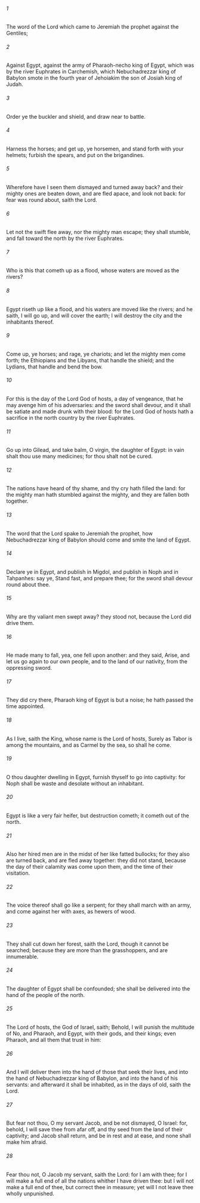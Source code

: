 ###### 1
The word of the Lord which came to Jeremiah the prophet against the Gentiles;

###### 2
Against Egypt, against the army of Pharaoh-necho king of Egypt, which was by the river Euphrates in Carchemish, which Nebuchadrezzar king of Babylon smote in the fourth year of Jehoiakim the son of Josiah king of Judah.

###### 3
Order ye the buckler and shield, and draw near to battle.

###### 4
Harness the horses; and get up, ye horsemen, and stand forth with your helmets; furbish the spears, and put on the brigandines.

###### 5
Wherefore have I seen them dismayed and turned away back? and their mighty ones are beaten down, and are fled apace, and look not back: for fear was round about, saith the Lord.

###### 6
Let not the swift flee away, nor the mighty man escape; they shall stumble, and fall toward the north by the river Euphrates.

###### 7
Who is this that cometh up as a flood, whose waters are moved as the rivers?

###### 8
Egypt riseth up like a flood, and his waters are moved like the rivers; and he saith, I will go up, and will cover the earth; I will destroy the city and the inhabitants thereof.

###### 9
Come up, ye horses; and rage, ye chariots; and let the mighty men come forth; the Ethiopians and the Libyans, that handle the shield; and the Lydians, that handle and bend the bow.

###### 10
For this is the day of the Lord God of hosts, a day of vengeance, that he may avenge him of his adversaries: and the sword shall devour, and it shall be satiate and made drunk with their blood: for the Lord God of hosts hath a sacrifice in the north country by the river Euphrates.

###### 11
Go up into Gilead, and take balm, O virgin, the daughter of Egypt: in vain shalt thou use many medicines; for thou shalt not be cured.

###### 12
The nations have heard of thy shame, and thy cry hath filled the land: for the mighty man hath stumbled against the mighty, and they are fallen both together.

###### 13
The word that the Lord spake to Jeremiah the prophet, how Nebuchadrezzar king of Babylon should come and smite the land of Egypt.

###### 14
Declare ye in Egypt, and publish in Migdol, and publish in Noph and in Tahpanhes: say ye, Stand fast, and prepare thee; for the sword shall devour round about thee.

###### 15
Why are thy valiant men swept away? they stood not, because the Lord did drive them.

###### 16
He made many to fall, yea, one fell upon another: and they said, Arise, and let us go again to our own people, and to the land of our nativity, from the oppressing sword.

###### 17
They did cry there, Pharaoh king of Egypt is but a noise; he hath passed the time appointed.

###### 18
As I live, saith the King, whose name is the Lord of hosts, Surely as Tabor is among the mountains, and as Carmel by the sea, so shall he come.

###### 19
O thou daughter dwelling in Egypt, furnish thyself to go into captivity: for Noph shall be waste and desolate without an inhabitant.

###### 20
Egypt is like a very fair heifer, but destruction cometh; it cometh out of the north.

###### 21
Also her hired men are in the midst of her like fatted bullocks; for they also are turned back, and are fled away together: they did not stand, because the day of their calamity was come upon them, and the time of their visitation.

###### 22
The voice thereof shall go like a serpent; for they shall march with an army, and come against her with axes, as hewers of wood.

###### 23
They shall cut down her forest, saith the Lord, though it cannot be searched; because they are more than the grasshoppers, and are innumerable.

###### 24
The daughter of Egypt shall be confounded; she shall be delivered into the hand of the people of the north.

###### 25
The Lord of hosts, the God of Israel, saith; Behold, I will punish the multitude of No, and Pharaoh, and Egypt, with their gods, and their kings; even Pharaoh, and all them that trust in him:

###### 26
And I will deliver them into the hand of those that seek their lives, and into the hand of Nebuchadrezzar king of Babylon, and into the hand of his servants: and afterward it shall be inhabited, as in the days of old, saith the Lord.

###### 27
But fear not thou, O my servant Jacob, and be not dismayed, O Israel: for, behold, I will save thee from afar off, and thy seed from the land of their captivity; and Jacob shall return, and be in rest and at ease, and none shall make him afraid.

###### 28
Fear thou not, O Jacob my servant, saith the Lord: for I am with thee; for I will make a full end of all the nations whither I have driven thee: but I will not make a full end of thee, but correct thee in measure; yet will I not leave thee wholly unpunished.


